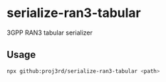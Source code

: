 # serialize-ran3-tabular

3GPP RAN3 tabular serializer

## Usage

```sh
npx github:proj3rd/serialize-ran3-tabular <path>
```
